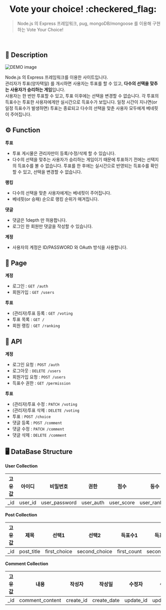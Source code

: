 <h1 align="center">Vote your choice! :checkered_flag: </h1>

> Node.js 의 Express 프레임워크, pug, mongoDB/mongoose 를 이용해 구현하는 Vote Your Choice!

<br>

## :memo: Description

<img src="./docs/images/demo_img.png" alt="DEMO image" align="center">

Node.js 의 Express 프레임워크를 이용한 사이트입니다.  
관리자가 투표(양자택일) 를 개시하면 사용자는 투표를 할 수 있고, **다수의 선택을 맞추는 사용자가 승리하는 게임**입니다.  
사용자는 한 번만 투표할 수 있고, 투표 이후에는 선택을 변경할 수 없습니다. 각 투표의 득표수는 투표한 사용자에게만 실시간으로 득표수가 보입니다. 일정 시간이 지나면(or 일정 득표수가 발생하면) 투표는 종료되고 다수의 선택을 맞춘 사용자 모두에게 베네핏이 주어집니다.

## :gear: Function

**투표**

- 투표 게시물은 관리자만이 등록/수정/삭제 할 수 있습니다.
- 다수의 선택을 맞추는 사용자가 승리하는 게임이기 때문에 투표하기 전에는 선택지의 득표수를 볼 수 없습니다. 투표를 한 후에는 실시간으로 반영되는 득표수를 확인할 수 있고, 선택을 변경할 수 없습니다.

**랭킹**

- 다수의 선택을 맞춘 사용자에게는 베네핏이 주어집니다.
- 베네핏(or 승패) 순으로 랭킹 순위가 매겨집니다.

**댓글**

- 댓글은 1depth 만 허용합니다.
- 로그인 한 회원만 댓글을 작성할 수 있습니다.

**계정**

- 사용자의 계정은 ID/PASSWORD 와 OAuth 방식을 사용합니다.

## :page_with_curl: Page

**계정**

- 로그인 : `GET /auth`
- 회원가입 : `GET /users`

**투표**

- (관리자)투표 등록 : `GET /voting`
- 투표 목록 : `GET /`
- 회원 랭킹 : `GET /ranking`

## :page_facing_up: API

**계정**

- 로그인 요청 : `POST /auth`
- 로그아웃 : `DELETE /users`
- 회원가입 요청 : `POST /users`
- 득표수 권한 : `GET /permission`

**투표**

- (관리자)투표 수정 : `PATCH /voting`
- (관리자)투표 삭제 : `DELETE /voting`
- 투표 : `POST /choice`
- 댓글 등록 : `POST /comment`
- 댓글 수정 : `PATCH /comment`
- 댓글 삭제 : `DELETE /comment`

## :desktop_computer: DataBase Structure

**User Collection**

| 고유값 | 아이디  |   비밀번호    |   권한    |    점수    |     등수     |   인증 방법   |
| :----: | :-----: | :-----------: | :-------: | :--------: | :----------: | :-----------: |
|  \_id  | user_id | user_password | user_auth | user_score | user_ranking | auth_provider |

**Post Collection**

| 고유값 |    제목    |    선택1     |     선택2     |   득표수1   |   득표수2    |      참여자수      |  작성자   |   작성일    |  수정자   |   수정일    |
| :----: | :--------: | :----------: | :-----------: | :---------: | :----------: | :----------------: | :-------: | :---------: | :-------: | :---------: |
|  \_id  | post_title | first_choice | second_choice | first_count | second_count | voting_participant | create_id | create_date | update_id | update_date |

**Comment Collection**

| 고유값 |      내용       |  작성자   |   작성일    |  수정자   |   수정일    |
| :----: | :-------------: | :-------: | :---------: | :-------: | :---------: |
|  \_id  | comment_content | create_id | create_date | update_id | update_date |
